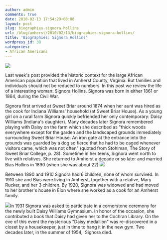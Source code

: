 ```yaml
---
author: admin
comments: true
date: 2010-02-13 17:54:29+00:00
layout: post
slug: biographies-signora-hollins
url: /blog/amherst/2010/02/13/biographies-signora-hollins/
title: 'Biographies: Signora Hollins'
wordpress_id: 38
categories:
- African Americans
---
```


[![](http://www.locohistory.org/blog/amherst/wp-content/uploads/2010/02/signorahollinsb1.jpg)](http://www.locohistory.org/blog/amherst/wp-content/uploads/2010/02/signorahollinsb1.jpg)

Last week's post provided the historic context for the large African American population that lived in Amherst County, Virginia. But families and individuals should not be reduced to numbers. In this post we review the life of a interesting woman: Signora Hollins. Signora was born in either 1861 or 1864, during the Civil War.

Signora first arrived at Sweet Briar around 1874 when her aunt was hired as the cook for Indiana Williams' household (at Sweet Briar House). As a young girl on a rural farm Signora quickly befriended her only contemporary: Daisy Williams (Indiana's daughter). Many decades later Signora remembered playing with Daisy on the farm which she described as "thick woods everywhere except for the garden and the landscaped grounds immediately surrounding Sweet Briar House. An iron gate at the entrance into the grounds was guarded by a dog so fierce that he had to be caged whenever visitors came, which was not often" (quoted from Stohlman, The Story of Sweet Briar College, p. 28). Sometime in her teens, Signora went north to live with relatives. She returned to Amherst a decade or so later and married Bias Hollins in 1890 (when she was about 22).[![](http://www.locohistory.org/blog/amherst/wp-content/uploads/2010/02/signorahollinsa.jpg)](http://www.locohistory.org/blog/amherst/wp-content/uploads/2010/02/signorahollinsa.jpg)

Between 1890 and 1910 Signora had 6 children, none of whom survived. In 1910 she and Bias were living in Amherst, together with a relative, Mary Rucker, and her 3 children. By 1920, Signora was widowed and had moved to her brother's house in Elon where she worked as a cook for an Amherst family.

[![](http://www.locohistory.org/blog/amherst/wp-content/uploads/2010/02/medalliondaisy.jpg)](http://www.locohistory.org/blog/amherst/wp-content/uploads/2010/02/medalliondaisy.jpg)In 1931 Signora was asked to participate in a cornerstone ceremony for the newly built Daisy Williams Gymnasium. In honor of the occasion, she contributed a book that Daisy had given her to the Cochran Library. On the eve of this event the mysterious "Daisy medallion" was re-discovered in a closet by a housekeeper, just in time to hang it in the new gym. Two decades later, in the summer of 1954,  Signora died.
